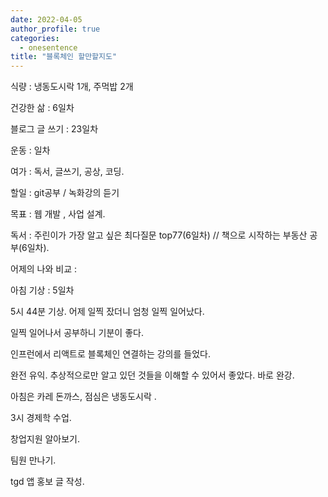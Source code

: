 ```yaml
---
date: 2022-04-05
author_profile: true
categories:
  - onesentence
title: "블록체인 할만할지도"
---
```


식량 : 냉동도시락 1개, 주먹밥 2개

건강한 삶 : 6일차 

블로그 글 쓰기 : 23일차

운동 : 일차

여가 : 독서, 글쓰기, 공상, 코딩.

할일 : git공부 / 녹화강의 듣기

목표 : 웹 개발 , 사업 설계.

독서 : 주린이가 가장 알고 싶은 최다질문 top77(6일차) // 책으로 시작하는 부동산 공부(6일차).

어제의 나와 비교 : 

아침 기상 : 5일차

5시 44분 기상. 어제 일찍 잤더니 엄청 일찍 일어났다.

일찍 일어나서 공부하니 기분이 좋다.

인프런에서 리액트로 블록체인 연결하는 강의를 들었다.

완전 유익. 추상적으로만 알고 있던 것들을 이해할 수 있어서 좋았다. 바로 완강.

아침은 카레 돈까스, 점심은 냉동도시락 .

3시 경제학 수업.

창업지원 알아보기.

팀원 만나기.

tgd 앱 홍보 글 작성.

